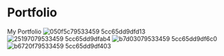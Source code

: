 # Portfolio
My Portfolio
![050f5c79533459 5cc65dd9dfd13](https://user-images.githubusercontent.com/47742500/57834547-1ed9f380-77ef-11e9-8dde-a352eaa66859.jpg)
![25197079533459 5cc65dd9dfab4](https://user-images.githubusercontent.com/47742500/57834548-1ed9f380-77ef-11e9-9253-5194b2ec0e19.jpg)
![b7d03079533459 5cc65dd9df6c0](https://user-images.githubusercontent.com/47742500/57834550-1f728a00-77ef-11e9-850e-49ea2e27dd29.jpg)
![b6720f79533459 5cc65dd9df403](https://user-images.githubusercontent.com/47742500/57834552-1f728a00-77ef-11e9-9a12-cd4157ae377b.jpg)

